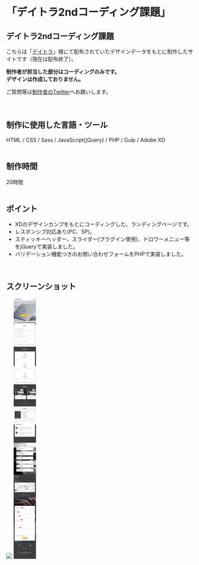 # 「デイトラ2ndコーディング課題」

## デイトラ2ndコーディング課題
こちらは「[デイトラ](https://www.daily-trial.com/)」様にて配布されていたデザインデータをもとに制作したサイトです（現在は配布終了）。

**制作者が担当した部分はコーディングのみです。<br>
デザインは作成しておりません。**

ご質問等は[制作者のTwitter](https://twitter.com/foolish_pine)へお願いします。<br>
<br>
<br>

## 制作に使用した言語・ツール
HTML / CSS / Sass / JavaScript(jQuery) / PHP / Gulp / Adobe XD
<br>
<br>

## 制作時間
20時間
<br>
<br>

## ポイント
- XDのデザインカンプをもとにコーディングした、ランディングページです。
- レスポンシブ対応あり(PC、SP)。
- スティッキーヘッダー、スライダー(プラグイン使用)、ドロワーメニュー等をjQueryで実装しました。
- バリデーション機能つきのお問い合わせフォームをPHPで実装しました。
<br>

## スクリーンショット
<img src="https://github.com/foolish-pine/daily_trial_2nd/blob/master/src/img/daily-trial-2nd-pc.png?raw=true" height=700px> <img src="https://github.com/foolish-pine/daily_trial_2nd/blob/master/src/img/daily-trial-2nd-sp.png?raw=true" height=700px>
